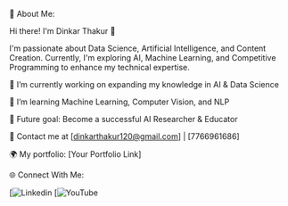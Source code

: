 🚀 About Me:

Hi there! I'm Dinkar Thakur 👋

I'm passionate about Data Science, Artificial Intelligence, and Content Creation. Currently, I'm exploring AI, Machine Learning, and Competitive Programming to enhance my technical expertise.

🌟 I’m currently working on expanding my knowledge in AI & Data Science

🌱 I’m learning Machine Learning, Computer Vision, and NLP

🎯 Future goal: Become a successful AI Researcher & Educator

📧 Contact me at [dinkarthakur120@gmail.com] | [7766961686]

🌍 My portfolio: [Your Portfolio Link]

🌐 Connect With Me:

[![Linkedin](https://www.linkedin.com/in/dinkarthakur5197/) [![YouTube](https://www.youtube.com/@Samjhe_Kya)

